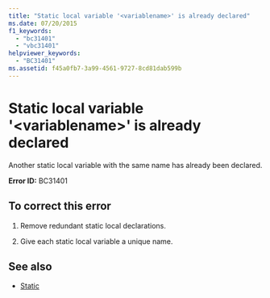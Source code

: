 ```yaml
---
title: "Static local variable '<variablename>' is already declared"
ms.date: 07/20/2015
f1_keywords: 
  - "bc31401"
  - "vbc31401"
helpviewer_keywords: 
  - "BC31401"
ms.assetid: f45a0fb7-3a99-4561-9727-8cd81dab599b
---
```

# Static local variable '\<variablename>' is already declared
Another static local variable with the same name has already been declared.  
  
 **Error ID:** BC31401  
  
## To correct this error  
  
1. Remove redundant static local declarations.  
  
2. Give each static local variable a unique name.  
  
## See also

- [Static](../language-reference/modifiers/static.md)
